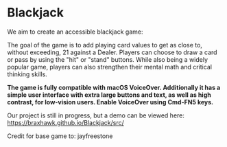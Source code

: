 # Blackjack

We aim to create an accessible blackjack game:

The goal of the game is to add playing card values to get as close to, without exceeding, 21 against a Dealer. Players can choose to draw a card or pass by using the "hit" or "stand" buttons. While also being a widely popular game, players can also strengthen their mental math and critical thinking skills. 

**The game is fully compatible with macOS VoiceOver. Additionally it has a simple user interface with extra large buttons and text, as well as high contrast, for low-vision users. Enable VoiceOver using Cmd-FN5 keys.**

Our project is still in progress, but a demo can be viewed here:
https://braxhawk.github.io/Blackjack/src/

Credit for base game to: jayfreestone
